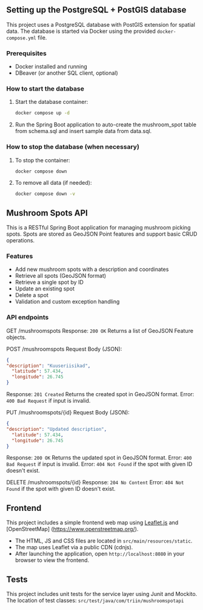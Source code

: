## Setting up the PostgreSQL + PostGIS database

This project uses a PostgreSQL database with PostGIS extension for spatial data. The database is started via Docker using the provided `docker-compose.yml` file.

### Prerequisites

- Docker installed and running
- DBeaver (or another SQL client, optional)

### How to start the database

1. Start the database container:

   ```bash
   docker compose up -d
   
2. Run the Spring Boot application to auto-create the mushroom_spot table from schema.sql and insert sample data 
   from data.sql.

### How to stop the database (when necessary)

1. To stop the container:

    ```bash
    docker compose down
   
2. To remove all data (if needed):

    ```bash
    docker compose down -v

## Mushroom Spots API

This is a RESTful Spring Boot application for managing mushroom picking spots. Spots are stored as GeoJSON Point features and support basic CRUD operations.

### Features
- Add new mushroom spots with a description and coordinates 
- Retrieve all spots (GeoJSON format)
- Retrieve a single spot by ID 
- Update an existing spot 
- Delete a spot 
- Validation and custom exception handling 

### API endpoints

GET /mushroomspots 
Response: `200 OK` 
Returns a list of GeoJSON Feature objects.

POST /mushroomspots 
Request Body (JSON):
```json
{
"description": "Kuuseriisikad",
  "latitude": 57.434,
  "longitude": 26.745
}
```
Response: `201 Created` 
Returns the created spot in GeoJSON format. 
Error: `400 Bad Request` if input is invalid.

PUT /mushroomspots/{id} 
Request Body (JSON):
```json
{
"description": "Updated description",
  "latitude": 57.434,
  "longitude": 26.745
}
```
Response: `200 OK` 
Returns the updated spot in GeoJSON format. 
Error: `400 Bad Request` if input is invalid. 
Error: `404 Not Found` if the spot with given ID doesn't exist.

DELETE /mushroomspots/{id} 
Response: `204 No Content` 
Error: `404 Not Found` if the spot with given ID doesn't exist.


## Frontend

This project includes a simple frontend web map using [Leaflet.js](https://leafletjs.com/) and [OpenStreetMap]
(https://www.openstreetmap.org/).

- The HTML, JS and CSS files are located in `src/main/resources/static`.
- The map uses Leaflet via a public CDN (cdnjs).
- After launching the application, open `http://localhost:8080` in your browser to view the frontend.

## Tests

This project includes unit tests for the service layer using Junit and Mockito. The location of test classes: `src/test/java/com/triin/mushroomspotapi`